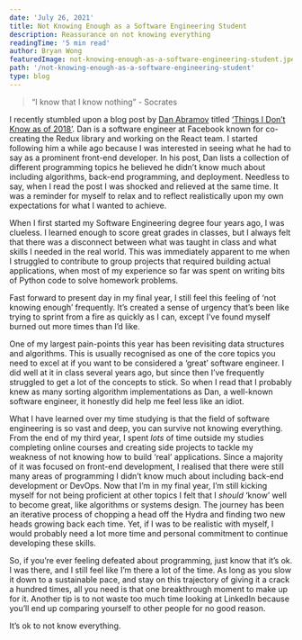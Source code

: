 ```yaml
---
date: 'July 26, 2021'
title: Not Knowing Enough as a Software Engineering Student
description: Reassurance on not knowing everything
readingTime: '5 min read'
author: Bryan Wong
featuredImage: not-knowing-enough-as-a-software-engineering-student.jpeg
path: '/not-knowing-enough-as-a-software-engineering-student'
type: blog
---
```


> “I know that I know nothing” - Socrates

I recently stumbled upon a blog post by [Dan Abramov](https://twitter.com/dan_abramov) titled [‘Things I Don’t Know as of 2018’](https://overreacted.io/things-i-dont-know-as-of-2018/). Dan is a software engineer at Facebook known for co-creating the Redux library and working on the React team. I started following him a while ago because I was interested in seeing what he had to say as a prominent front-end developer. In his post, Dan lists a collection of different programming topics he believed he didn’t know much about including algorithms, back-end programming, and deployment. Needless to say, when I read the post I was shocked and relieved at the same time. It was a reminder for myself to relax and to reflect realistically upon my own expectations for what I wanted to achieve.

When I first started my Software Engineering degree four years ago, I was clueless. I learned enough to score great grades in classes, but I always felt that there was a disconnect between what was taught in class and what skills I needed in the real world. This was immediately apparent to me when I struggled to contribute to group projects that required building actual applications, when most of my experience so far was spent on writing bits of Python code to solve homework problems.

Fast forward to present day in my final year, I still feel this feeling of ‘not knowing enough’ frequently. It’s created a sense of urgency that’s been like trying to sprint from a fire as quickly as I can, except I’ve found myself burned out more times than I’d like.

One of my largest pain-points this year has been revisiting data structures and algorithms. This is usually recognised as one of the core topics you need to excel at if you want to be considered a ‘great’ software engineer. I did well at it in class several years ago, but since then I’ve frequently struggled to get a lot of the concepts to stick. So when I read that I probably knew as many sorting algorithm implementations as Dan, a well-known software engineer, it honestly did help me feel less like an idiot.

What I have learned over my time studying is that the field of software engineering is so vast and deep, you can survive not knowing everything. From the end of my third year, I spent _lots_ of time outside my studies completing online courses and creating side projects to tackle my weakness of not knowing how to build ‘real’ applications. Since a majority of it was focused on front-end development, I realised that there were still many areas of programming I didn’t know much about including back-end development or DevOps. Now that I’m in my final year, I’m still kicking myself for not being proficient at other topics I felt that I _should_ ‘know’ well to become great, like algorithms or systems design. The journey has been an iterative process of chopping a head off the Hydra and finding two new heads growing back each time. Yet, if I was to be realistic with myself, I would probably need a lot more time and personal commitment to continue developing these skills.

So, if you’re ever feeling defeated about programming, just know that it’s ok. I was there, and I still feel like I’m there a lot of the time. As long as you slow it down to a sustainable pace, and stay on this trajectory of giving it a crack a hundred times, all you need is that one breakthrough moment to make up for it. Another tip is to not waste too much time looking at LinkedIn because you’ll end up comparing yourself to other people for no good reason.

It’s ok to not know everything.
